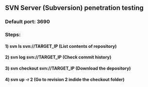## SVN Server (Subversion) penetration testing

### Default port: 3690

### Steps:

#### 1) svn ls svn://TARGET_IP (List contents of repository)

#### 2) svn log svn://TARGET_IP (Check commit history)

#### 3) svn checkout svn://TARGET_IP (Download the depository)

#### 4) svn up -r 2 (Go to revision 2 indide the checkout folder)
